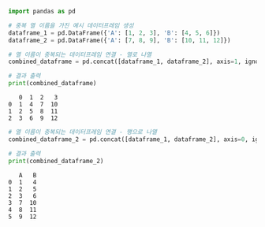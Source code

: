```python
import pandas as pd

# 중복 열 이름을 가진 예시 데이터프레임 생성
dataframe_1 = pd.DataFrame({'A': [1, 2, 3], 'B': [4, 5, 6]})
dataframe_2 = pd.DataFrame({'A': [7, 8, 9], 'B': [10, 11, 12]})

# 열 이름이 중복되는 데이터프레임 연결 - 열로 나열
combined_dataframe = pd.concat([dataframe_1, dataframe_2], axis=1, ignore_index=True)

# 결과 출력
print(combined_dataframe)
```

       0  1  2   3
    0  1  4  7  10
    1  2  5  8  11
    2  3  6  9  12



```python
# 열 이름이 중복되는 데이터프레임 연결 - 행으로 나열
combined_dataframe_2 = pd.concat([dataframe_1, dataframe_2], axis=0, ignore_index=True)

# 결과 출력
print(combined_dataframe_2)
```

       A   B
    0  1   4
    1  2   5
    2  3   6
    3  7  10
    4  8  11
    5  9  12



```python

```
